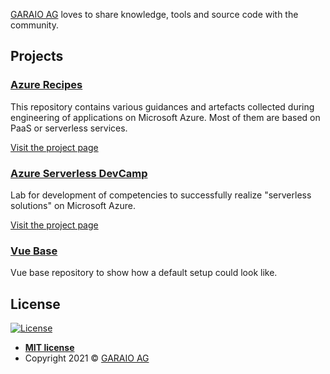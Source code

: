[GARAIO AG](https://garaio.com) loves to share knowledge, tools and source code with the community.

## Projects
### [Azure Recipes](https://github.com/garaio/AzureRecipes)
This repository contains various guidances and artefacts collected during engineering of applications on Microsoft Azure. Most of them are based on PaaS or serverless services.

[Visit the project page](https://garaio.github.io/AzureRecipes)

### [Azure Serverless DevCamp](https://github.com/garaio/DevCamp-AzureServerless)
Lab for development of competencies to successfully realize "serverless solutions" on Microsoft Azure.

[Visit the project page](https://garaio.github.io/DevCamp-AzureServerless)

### [Vue Base](https://github.com/garaio/vue-base)
Vue base repository to show how a default setup could look like.

## License
[![License](http://img.shields.io/:license-mit-blue.svg?style=flat-square)](http://badges.mit-license.org)

- **[MIT license](http://opensource.org/licenses/mit-license.php)**
- Copyright 2021 © <a href="https://garaio.com" target="_blank">GARAIO AG</a>